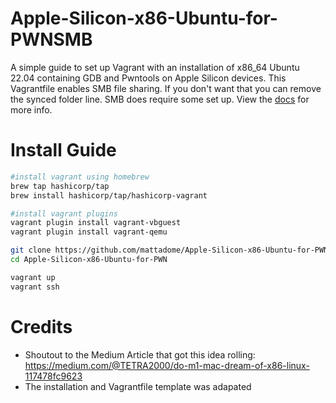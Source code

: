 # Apple-Silicon-x86-Ubuntu-for-PWNSMB 
A simple guide to set up Vagrant with an installation of x86_64 Ubuntu 22.04 containing GDB and Pwntools on Apple Silicon devices. This Vagrantfile enables SMB file sharing. If you don't want that you can remove the synced folder line. SMB does require some set up. View the [docs](https://developer.hashicorp.com/vagrant/docs/synced-folders/smb) for more info.


# Install Guide

```bash
#install vagrant using homebrew
brew tap hashicorp/tap
brew install hashicorp/tap/hashicorp-vagrant

#install vagrant plugins
vagrant plugin install vagrant-vbguest
vagrant plugin install vagrant-qemu

git clone https://github.com/mattadome/Apple-Silicon-x86-Ubuntu-for-PWN.git
cd Apple-Silicon-x86-Ubuntu-for-PWN

vagrant up
vagrant ssh
```


# Credits
- Shoutout to the Medium Article that got this idea rolling: https://medium.com/@TETRA2000/do-m1-mac-dream-of-x86-linux-117478fc9623
- The installation and Vagrantfile template was adapated

